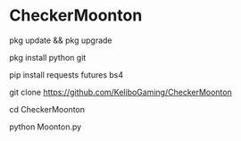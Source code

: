 # CheckerMoonton

pkg update && pkg upgrade

pkg install python git

pip install requests futures bs4

git clone https://github.com/KeliboGaming/CheckerMoonton

cd CheckerMoonton

python Moonton.py
